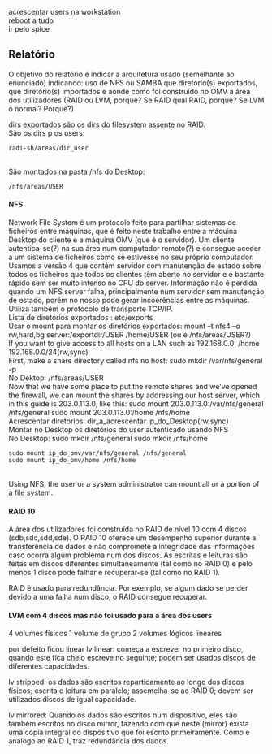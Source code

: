 acrescentar users na workstation
<br />
reboot a tudo
<br />
ir pelo spice
<br />

## Relatório
O objetivo do relatório é indicar a arquitetura usado (semelhante ao enunciado) indicando:
    uso de NFS ou SAMBA
    que diretório(s) exportados, que diretório(s) importados e aonde
    como foi construído no OMV a área dos utilizadores (RAID ou LVM, porquê? Se RAID qual RAID, porquê? Se LVM o normal? Porquê?)



dirs exportados são os dirs do filesystem assente no RAID.
<br />
São os dirs p os users:

    radi-sh/areas/dir_user

<br />
São montados na pasta /nfs do Desktop:

    /nfs/areas/USER


#### NFS
Network File System é um protocolo feito para partilhar sistemas de ficheiros entre máquinas, que é feito neste trabalho entre a máquina Desktop do cliente e a máquina OMV (que é o servidor). Um cliente autentica-se(?) na sua área num computador remoto(?) e consegue aceder a um sistema de ficheiros como se estivesse no seu próprio computador.  Usamos a versão 4 que contém servidor com manutenção de estado sobre todos os ficheiros que todos os clientes têm aberto no servidor e é bastante rápido sem ser muito intenso no CPU do server. Informação não é perdida quando um NFS server falha, principalmente num servidor sem manutenção de estado, porém no nosso pode gerar incoerências entre as máquinas. Utiliza também o protocolo de transporte TCP/IP.
<br />
Lista de diretórios exportados : 
etc/exports
<br />
Usar o mount para montar os diretórios exportados: 
    mount –t nfs4 –o rw,hard,bg server:/exportdir/USER /home/USER (ou é /nfs/areas/USER?)
<br />
If you want to give access to all hosts on a LAN such as 192.168.0.0: 
    /home 192.168.0.0/24(rw,sync)
<br />
First, make a share directory called nfs no host:
    sudo mkdir /var/nfs/general -p
<br />
No Dektop:
   /nfs/areas/USER
<br />
Now that we have some place to put the remote shares and we’ve opened the firewall, we can mount the shares by addressing our host server, which in this guide is 203.0.113.0, like this:
    sudo mount 203.0.113.0:/var/nfs/general /nfs/general
    sudo mount 203.0.113.0:/home /nfs/home
<br />
Acrescentar diretorios:
    dir_a_acrescentar ip_do_Desktop(rw,sync)
<br />
Montar no Desktop os diretórios do user autenticado usando NFS
<br />
No Desktop:
    sudo mkdir /nfs/general
    sudo mkdir /nfs/home

    sudo mount ip_do_omv/var/nfs/general /nfs/general
    sudo mount ip_do_omv/home /nfs/home
<br />
Using NFS, the user or a system administrator can mount all or a portion of a file system.


#### RAID 10
A área dos utilizadores foi construída no RAID de nível 10 com 4 discos (sdb,sdc,sdd,sde).
O RAID 10 oferece um desempenho superior durante a transferência de dados e não compromete a integridade das informações caso ocorra algum problema num dos discos.
As escritas e leituras são feitas em discos diferentes simultaneamente (tal como no RAID 0) e pelo menos 1 disco pode falhar e recuperar-se (tal como no RAID 1).

RAID é usado para redundância. Por exemplo, se algum dado se perder devido a uma falha num disco, o RAID consegue recuperar.


#### LVM com 4 discos mas não foi usado para a área dos users
4 volumes físicos
1 volume de grupo
2 volumes lógicos lineares

por defeito ficou linear
lv linear: começa a escrever no primeiro disco, quando este fica cheio escreve no seguinte; podem ser usados discos de diferentes capacidades.

lv stripped: os dados são escritos repartidamente ao longo dos discos físicos; escrita e leitura em paralelo; assemelha-se ao RAID 0; devem ser utilizados discos de igual capacidade.

lv mirrored:
Quando os dados são escritos num dispositivo, eles são também escritos no disco mirror, fazendo com que neste (mirror) exista uma cópia integral do dispositivo que foi escrito primeiramente. Como é análogo ao RAID 1, traz redundância dos dados.

